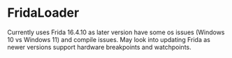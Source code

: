 # FridaLoader

Currently uses Frida 16.4.10 as later version have some os issues (Windows 10 vs Windows 11) and compile issues. May look into updating Frida as newer versions support hardware breakpoints and watchpoints.